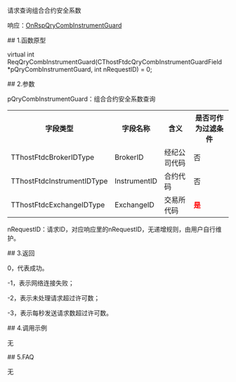 <p>请求查询组合合约安全系数</p>
<p>响应：<a href="../../CTHOSTFTDCTRADERAPI/ONRSPQRYCOMBINSTRUMENTGUARD/">OnRspQryCombInstrumentGuard</a></p>
<span class="anchor" id="84237186-0872-4f79-b90b-d0964efb3dd3"></span>
## 1.函数原型
<p>virtual int ReqQryCombInstrumentGuard(CThostFtdcQryCombInstrumentGuardField *pQryCombInstrumentGuard, int nRequestID) = 0;</p>
<span class="anchor" id="a3541b09-a074-4921-8994-2be739144509"></span>
## 2.参数
<p>pQryCombInstrumentGuard：组合合约安全系数查询</p>
<table><tr><th style="TEXT-ALIGN: center;">字段类型</th><th style="TEXT-ALIGN: center;">字段名称</th><th style="TEXT-ALIGN: center;">含义</th><th style="TEXT-ALIGN: center;">是否可作为过滤条件</th></tr><tr><td style="TEXT-ALIGN: left;">TThostFtdcBrokerIDType</td>
<td style="TEXT-ALIGN: left;">BrokerID</td>
<td style="TEXT-ALIGN: left;">经纪公司代码</td>
<td style="TEXT-ALIGN: left;">否</td>
</tr>
<tr><td style="TEXT-ALIGN: left;">TThostFtdcInstrumentIDType</td>
<td style="TEXT-ALIGN: left;">InstrumentID</td>
<td style="TEXT-ALIGN: left;">合约代码</td>
<td style="TEXT-ALIGN: left;">否</td>
</tr>
<tr><td style="TEXT-ALIGN: left;">TThostFtdcExchangeIDType</td>
<td style="TEXT-ALIGN: left;">ExchangeID</td>
<td style="TEXT-ALIGN: left;">交易所代码</td>
<td style="TEXT-ALIGN: left;"><strong><font color="#FF0000">是</font></strong></td>
</tr>
</table>
<p>nRequestID：请求ID，对应响应里的nRequestID，无递增规则，由用户自行维护。</p>
<span class="anchor" id="c7799417-d397-4250-b9f0-78d753f58fe1"></span>
## 3.返回
<p>0，代表成功。</p>
<p>-1，表示网络连接失败；</p>
<p>-2，表示未处理请求超过许可数；</p>
<p>-3，表示每秒发送请求数超过许可数。</p>
<span class="anchor" id="597a418c-c050-40de-bc4e-7cae38c703aa"></span>
## 4.调用示例
<p>无</p>
<span class="anchor" id="9c04b0d8-b3d2-4f5b-859f-4623368443f9"></span>
## 5.FAQ
<p>无</p>
